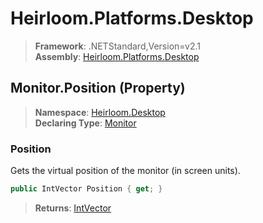 # Heirloom.Platforms.Desktop

> **Framework**: .NETStandard,Version=v2.1  
> **Assembly**: [Heirloom.Platforms.Desktop][0]

## Monitor.Position (Property)

> **Namespace**: [Heirloom.Desktop][0]  
> **Declaring Type**: [Monitor][1]

### Position

Gets the virtual position of the monitor (in screen units).

```cs
public IntVector Position { get; }
```

> **Returns**: [IntVector][2]

[0]: ../../../Heirloom.Platforms.Desktop.md
[1]: ../Monitor.md
[2]: ../../../Heirloom.Core/Heirloom/IntVector.md
